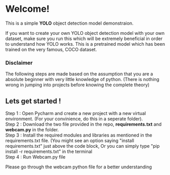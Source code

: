 # Welcome!

This is a simple **YOLO** object detection model demonstraion.

If you want to create your own YOLO object detection model with your own dataset, make sure you run this which will be extremely beneficial in order to understand how YOLO works.
This is a pretrained model which has been trained on the very famous, COCO dataset. 

### Disclaimer
The following steps are made based on the assumption that you are a absolute beginner with very little knowledge of python. (There is nothing wrong in jumping into projects before knowing the complete theory)

## Lets get started !

Step 1 : Open Pycharm and create a new project with a new virtual environment. (For your convinience, do this in a seperate folder). <br>
Step 2 : Download the two file provided in the repo, **requirements.txt** and **webcam.py** in the folder. <br>
Step 3 : Install the required modules and libraries as mentioned in the requirements.txt file. (You might see an option saying "install requirements.txt" just above the code block, Or you can simply type "pip install -r requirements.txt" in the terminal <br>
Step 4 : Run Webcam.py file

Please go through the webcam python file for a better understanding

